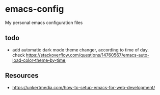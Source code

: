 # emacs-config
My personal emacs configuration files

## todo
- add automatic dark mode theme changer, according to time of day.
check https://stackoverflow.com/questions/14760567/emacs-auto-load-color-theme-by-time;

## Resources
- https://unkertmedia.com/how-to-setup-emacs-for-web-development/